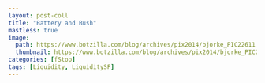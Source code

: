```yaml
---
layout: post-coll
title: "Battery and Bush"
mastless: true
image:
  path: https://www.botzilla.com/blog/archives/pix2014/bjorke_PIC22611.jpg
  thumbnail: https://www.botzilla.com/blog/archives/pix2014/bjorke_PIC22611.jpg
categories: [fStop]
tags: [Liquidity, LiquiditySF]
---
```





